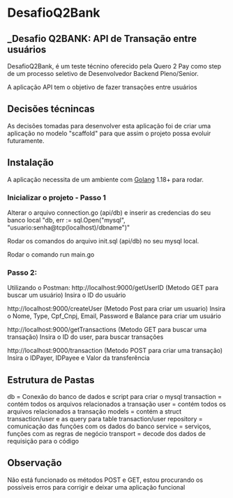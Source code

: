 # DesafioQ2Bank
## _Desafio Q2BANK: API de Transação entre usuários

DesafioQ2Bank, é um teste técnino oferecido pela Quero 2 Pay como step de um processo seletivo de Desenvolvedor Backend Pleno/Senior.

A aplicação API tem o objetivo de fazer transações entre usuários

## Decisões técnincas

As decisões tomadas para desenvolver esta aplicação foi de criar uma aplicação no modelo "scaffold" para que assim o projeto possa evoluir futuramente.

## Instalação

A aplicação necessita de um ambiente com [Golang](https://go.dev/doc/install) 1.18+ para rodar.


### Inicializar o projeto - Passo 1

Alterar o arquivo connection.go (api/db) e inserir as credencias do seu banco local "db, err := sql.Open("mysql", "usuario:senha@tcp(localhost)/dbname")"

Rodar os comandos do arquivo init.sql (api/db) no seu mysql local.

Rodar o comando
run main.go


### Passo 2:
Utilizando o Postman: 
http://localhost:9000/getUserID (Metodo GET para buscar um usuário)
Insira o ID do usuário

http://localhost:9000/createUser (Metodo Post para criar um usuario)
Insira o Nome, Type, Cpf_Cnpj, Email, Password e Balance para criar um usuário

http://localhost:9000/getTransactions (Metodo GET para buscar uma transação)
Insira o ID do user, para buscar transações

http://localhost:9000/transaction (Metodo POST para criar uma transação)
Insira o IDPayer, IDPayee e Valor da transferência


## Estrutura de Pastas

db = Conexão do banco de dados e script para criar o mysql
transaction = contém todos os arquivos relacionados a transação
user = contém todos os arquivos relacionados a transação
    models = contém a struct transaction/user e as query para table transaction/user
    repository = comunicação das funções com os dados do banco
    service = serviços, funções com as regras de negócio
    transport = decode dos dados de requisição para o código

## Observação

Não está funcionado os métodos POST e GET, estou procurando os possíveis erros para corrigir e deixar uma aplicação funcional

